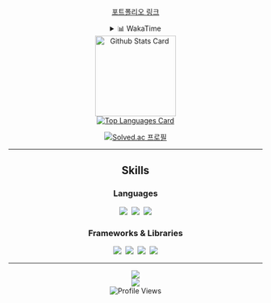 <div align="center">

[포트폴리오 링크](https://plaid-breakfast-07b.notion.site/144909474ddc80258492d7dfc0e2a947?pvs=4)

<details>
  <summary>📊 WakaTime</summary>

  <!--START_SECTION:waka-->
![Code Time](http://img.shields.io/badge/Code%20Time-1%2C653%20hrs%2041%20mins-blue)

![Profile Views](http://img.shields.io/badge/Profile%20Views-0-blue)

📊 **This Week I Spent My Time On** 

```text
🕑︎ Time Zone: Asia/Seoul

💬 Programming Languages: 
No Activity Tracked This Week

🔥 Editors: 
No Activity Tracked This Week

💻 Operating System: 
No Activity Tracked This Week
```


 Last Updated on 22/08/2025 18:47:44 UTC
<!--END_SECTION:waka-->

[![willianrod 님의 wakatime 통계](https://github-readme-stats.vercel.app/api/wakatime?username=heosumin518&layout=compact&count_private=true)](https://wakatime.com/@heosumin518)

</details>

<!-- [![Anurag's github stats](https://github-readme-stats.vercel.app/api?username=heosumin518)](https://github.com/anuraghazra/github-readme-stats) -->  

<!-- markdownlint-disable MD033 -->  
<a href="https://github.com/anuraghazra/github-readme-stats#github-stats-card">
  <img
    src="https://github-readme-stats.vercel.app/api?username=heosumin518&hide_title=true&show_icons=true&include_all_commits=true&count_private=true&hide_border=true&theme=onedark&title_color=5f4b8b&text_color=f0eee9&icon_color=00abc0"
    alt="Github Stats Card"
    height="160"
  />
</a>
<br>
<a href="https://github.com/anuraghazra/github-readme-stats#top-languages-card">
  <img
    src="https://github-readme-stats.vercel.app/api/top-langs?username=heosumin518&hide=css,tex&hide_title=true&layout=compact&langs_count=8&hide_border=true&theme=onedark&title_color=5f4b8b&text_color=f0eee9&icon_color=00abc0"
    alt="Top Languages Card"
  />
</a>

[![Solved.ac
프로필](http://mazassumnida.wtf/api/v2/generate_badge?boj=heosumin)](https://solved.ac/heosumin)

---

## Skills

### Languages

<span><!-- C --><img src="https://img.shields.io/badge/-C-black?style=flat&logo=c%2B%2B" style="height: auto; margin-left: 2px; margin-right: 2px;"/></span>
<span><!-- C# --><img src="https://img.shields.io/badge/-C%23%20-black?style=flat&logo=C%20Sharp" style="height: auto; margin-left: 2px; margin-right: 2px;"/></span>
<span><!-- C++ --><img src="https://img.shields.io/badge/-C++-black?style=flat&logo=c%2B%2B" style="height: auto; margin-left: 2px; margin-right: 2px;"/></span>

### Frameworks & Libraries

<span><!-- DirectX --><img src="https://img.shields.io/badge/direct%20x%20-%23313131.svg?&style=flat&logo=Microsoft&logoColor=white" style="height: auto; margin-left: 2px; margin-right: 2px;"/></span>
<span><!-- Unity --><img src="https://img.shields.io/badge/unity%20-%23313131.svg?&style=flat&logo=unity&logoColor=white" style="height: auto; margin-left: 2px; margin-right: 2px;"/></span>
<span><!-- Unreal Engine --><img src="https://img.shields.io/badge/unreal%20engine%20-%23313131.svg?&style=flat&logo=unreal%20engine&logoColor=white" style="height: auto; margin-left: 2px; margin-right: 2px;"/></span>
<span><!-- Blender --><img src="https://img.shields.io/badge/blender%20-%25515151.svg?&style=flat&logo=blender&logoColor=white" style="height: auto; margin-left: 2px; margin-right: 2px;"/></span>

---

<a href="https://heosumin518.github.io"><img src="https://img.shields.io/badge/Tech Blog-222222?style=flat-square&logo=github&logoColor=ffffff"/></a>  
<a href="mailto:heosumin518@gmail.com"><img src="https://img.shields.io/badge/Gmail-EA4335?style=flat-square&logo=gmail&logoColor=ffffff"/></a>  
![Profile Views](http://img.shields.io/badge/Profile%20Views-0-blue)


</div>
